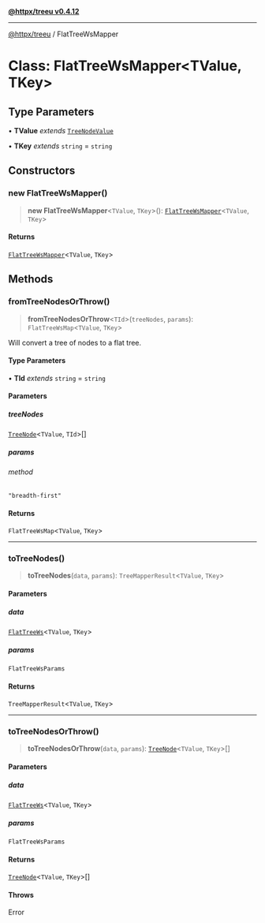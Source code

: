 [**@httpx/treeu v0.4.12**](../README.md)

***

[@httpx/treeu](../README.md) / FlatTreeWsMapper

# Class: FlatTreeWsMapper\<TValue, TKey\>

## Type Parameters

• **TValue** *extends* [`TreeNodeValue`](../type-aliases/TreeNodeValue.md)

• **TKey** *extends* `string` = `string`

## Constructors

### new FlatTreeWsMapper()

> **new FlatTreeWsMapper**\<`TValue`, `TKey`\>(): [`FlatTreeWsMapper`](FlatTreeWsMapper.md)\<`TValue`, `TKey`\>

#### Returns

[`FlatTreeWsMapper`](FlatTreeWsMapper.md)\<`TValue`, `TKey`\>

## Methods

### fromTreeNodesOrThrow()

> **fromTreeNodesOrThrow**\<`TId`\>(`treeNodes`, `params`): `FlatTreeWsMap`\<`TValue`, `TKey`\>

Will convert a tree of nodes to a flat tree.

#### Type Parameters

• **TId** *extends* `string` = `string`

#### Parameters

##### treeNodes

[`TreeNode`](../type-aliases/TreeNode.md)\<`TValue`, `TId`\>[]

##### params

###### method

`"breadth-first"`

#### Returns

`FlatTreeWsMap`\<`TValue`, `TKey`\>

***

### toTreeNodes()

> **toTreeNodes**(`data`, `params`): `TreeMapperResult`\<`TValue`, `TKey`\>

#### Parameters

##### data

[`FlatTreeWs`](../type-aliases/FlatTreeWs.md)\<`TValue`, `TKey`\>

##### params

`FlatTreeWsParams`

#### Returns

`TreeMapperResult`\<`TValue`, `TKey`\>

***

### toTreeNodesOrThrow()

> **toTreeNodesOrThrow**(`data`, `params`): [`TreeNode`](../type-aliases/TreeNode.md)\<`TValue`, `TKey`\>[]

#### Parameters

##### data

[`FlatTreeWs`](../type-aliases/FlatTreeWs.md)\<`TValue`, `TKey`\>

##### params

`FlatTreeWsParams`

#### Returns

[`TreeNode`](../type-aliases/TreeNode.md)\<`TValue`, `TKey`\>[]

#### Throws

Error
